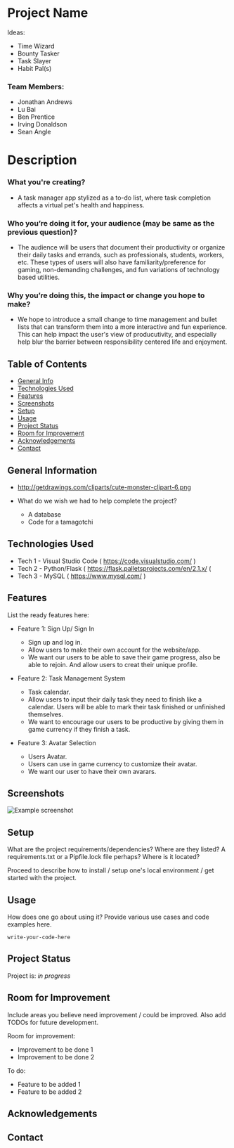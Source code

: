 # Project Name

Ideas:

- Time Wizard
- Bounty Tasker
- Task Slayer
- Habit Pal(s)

	
### Team Members:
- Jonathan Andrews
- Lu Bai 
- Ben Prentice
- Irving Donaldson
- Sean Angle


# Description 

### What you're creating?
- A task manager app stylized as a to-do list, where task completion affects a virtual pet's health and happiness.

### Who you’re doing it for, your audience (may be same as the previous question)?
- The audience will be users that document their productivity or organize their daily tasks and errands, such as
	professionals, students, workers, etc. These types of users will also have familiarity/preference for 
	gaming, non-demanding challenges, and fun variations of technology based utilities. 

### Why you’re doing this, the impact or change you hope to make?
- We hope to introduce a small change to time management and bullet lists that can transform them into a more interactive and fun
	experience. This can help impact the user's view of producutivity, and especially help blur the barrier
	between responsibility centered life and enjoyment. 


## Table of Contents
* [General Info](#general-information)
* [Technologies Used](#technologies-used)
* [Features](#features)
* [Screenshots](#screenshots)
* [Setup](#setup)
* [Usage](#usage)
* [Project Status](#project-status)
* [Room for Improvement](#room-for-improvement)
* [Acknowledgements](#acknowledgements)
* [Contact](#contact)
<!-- * [License](#license) -->

## General Information

- http://getdrawings.com/cliparts/cute-monster-clipart-6.png
	
- What do we wish we had to help complete the project?
	- A database
	- Code for a tamagotchi 

## Technologies Used
- Tech 1 - Visual Studio Code ( https://code.visualstudio.com/ )
- Tech 2 - Python/Flask ( https://flask.palletsprojects.com/en/2.1.x/ (
- Tech 3 - MySQL ( https://www.mysql.com/ )


## Features
List the ready features here:

- Feature 1: Sign Up/ Sign In
	- Sign up and log in.
	- Allow users to make their own account for the website/app.
	- We want our users to be able to save their game progress, also be able to rejoin. And allow users to creat their unique profile.
	
- Feature 2: Task Management System
	- Task calendar.
	- Allow users to input their daily task they need to finish like a calendar. Users will be able to mark their task finished or unfinished themselves.
	- We want to encourage our users to be productive by giving them in game currency if they finish a task.
	
- Feature 3: Avatar Selection
	- Users Avatar.
	- Users can use in game currency to customize their avatar.
	- We want our user to have their own avarars.

## Screenshots
![Example screenshot](./img/screenshot.png)
<!-- If you have screenshots you'd like to share, include them here. -->


## Setup
What are the project requirements/dependencies? Where are they listed? A requirements.txt or a Pipfile.lock file perhaps? Where is it located?

Proceed to describe how to install / setup one's local environment / get started with the project.


## Usage
How does one go about using it?
Provide various use cases and code examples here.

`write-your-code-here`


## Project Status
Project is: _in progress_


## Room for Improvement
Include areas you believe need improvement / could be improved. Also add TODOs for future development.

Room for improvement:
- Improvement to be done 1
- Improvement to be done 2

To do:
- Feature to be added 1
- Feature to be added 2


## Acknowledgements



## Contact



<!-- Optional -->
<!-- ## License -->
<!-- This project is open source and available under the [... License](). -->

<!-- You don't have to include all sections - just the one's relevant to your project -->